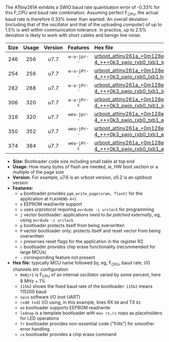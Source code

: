 The ATtiny261A exhibits a SWIO baud rate quantisation error of -0.33% for this F_CPU and baud rate combination. Assuming perfect F<sub>CPU</sub>, the actual baud rate is therefore 0.33% lower than wanted. An overall deviation (including that of the oscillator and that of the uploading computer) of up to 1.5% is well within communication tolerance. In practice, up to 2.5% deviation is likely to work with short cables and benign line noise.

|Size|Usage|Version|Features|Hex file|
|:-:|:-:|:-:|:-:|:--|
|246|256|u7.7|`w-u-jpr--`|[urboot_attiny261a_+0m128e-4_+++0k3_swio_rxb0_txb1_lednop.hex](https://raw.githubusercontent.com/stefanrueger/urboot.hex/main/mcus/attiny261a/internal_oscillator/fcpu_+0m128e-4/br_+++0k3/urboot_attiny261a_+0m128e-4_+++0k3_swio_rxb0_txb1_lednop.hex)|
|254|256|u7.7|`w-u-jPr--`|[urboot_attiny261a_+0m128e-4_+++0k3_swio_rxb0_txb1.hex](https://raw.githubusercontent.com/stefanrueger/urboot.hex/main/mcus/attiny261a/internal_oscillator/fcpu_+0m128e-4/br_+++0k3/urboot_attiny261a_+0m128e-4_+++0k3_swio_rxb0_txb1.hex)|
|282|288|u7.7|`w-u-jPr--`|[urboot_attiny261a_+0m128e-4_+++0k3_swio_rxb0_txb1_lednop_fr.hex](https://raw.githubusercontent.com/stefanrueger/urboot.hex/main/mcus/attiny261a/internal_oscillator/fcpu_+0m128e-4/br_+++0k3/urboot_attiny261a_+0m128e-4_+++0k3_swio_rxb0_txb1_lednop_fr.hex)|
|306|320|u7.7|`w-u-jPr-c`|[urboot_attiny261a_+0m128e-4_+++0k3_swio_rxb0_txb1_lednop_fr_ce.hex](https://raw.githubusercontent.com/stefanrueger/urboot.hex/main/mcus/attiny261a/internal_oscillator/fcpu_+0m128e-4/br_+++0k3/urboot_attiny261a_+0m128e-4_+++0k3_swio_rxb0_txb1_lednop_fr_ce.hex)|
|318|320|u7.7|`weu-jpr--`|[urboot_attiny261a_+0m128e-4_+++0k3_swio_rxb0_txb1_ee_lednop.hex](https://raw.githubusercontent.com/stefanrueger/urboot.hex/main/mcus/attiny261a/internal_oscillator/fcpu_+0m128e-4/br_+++0k3/urboot_attiny261a_+0m128e-4_+++0k3_swio_rxb0_txb1_ee_lednop.hex)|
|350|352|u7.7|`weu-jPr--`|[urboot_attiny261a_+0m128e-4_+++0k3_swio_rxb0_txb1_ee_lednop_fr.hex](https://raw.githubusercontent.com/stefanrueger/urboot.hex/main/mcus/attiny261a/internal_oscillator/fcpu_+0m128e-4/br_+++0k3/urboot_attiny261a_+0m128e-4_+++0k3_swio_rxb0_txb1_ee_lednop_fr.hex)|
|374|384|u7.7|`weu-jPr-c`|[urboot_attiny261a_+0m128e-4_+++0k3_swio_rxb0_txb1_ee_lednop_fr_ce.hex](https://raw.githubusercontent.com/stefanrueger/urboot.hex/main/mcus/attiny261a/internal_oscillator/fcpu_+0m128e-4/br_+++0k3/urboot_attiny261a_+0m128e-4_+++0k3_swio_rxb0_txb1_ee_lednop_fr_ce.hex)|

- **Size:** Bootloader code size including small table at top end
- **Usage:** How many bytes of flash are needed, ie, HW boot section or a multiple of the page size
- **Version:** For example, u7.6 is an urboot version, o5.2 is an optiboot version
- **Features:**
  + `w` bootloader provides `pgm_write_page(sram, flash)` for the application at `FLASHEND-4+1`
  + `e` EEPROM read/write support
  + `u` uses urprotocol requiring `avrdude -c urclock` for programming
  + `j` vector bootloader: applications *need to be patched externally*, eg, using `avrdude -c urclock`
  + `p` bootloader protects itself from being overwritten
  + `P` vector bootloader only: protects itself and reset vector from being overwritten
  + `r` preserves reset flags for the application in the register R2
  + `c` bootloader provides chip erase functionality (recommended for large MCUs)
  + `-` corresponding feature not present
- **Hex file:** typically MCU name followed by, eg, F<sub>CPU</sub>, baud rate, I/O channels etc configuration
  + `8m0j+1` is F<sub>CPU</sub> of an internal oscillator varied by some percent, here 8 MHz + 1%
  + `115k2` shows the fixed baud rate of the bootloader: `115k2` means 115200 baud
  + `swio` software I/O (not UART)
  + `rxd0 txd1` I/O using, in this example, lines RX `D0` and TX `D1`
  + `ee` bootloader supports EEPROM read/write
  + `lednop` is a template bootloader with `mov rx,rx` nops as placeholders for LED operations
  + `fr` bootloader provides non-essential code ("frills") for smoother error handling
  + `ce` bootloader provides a chip erase command

